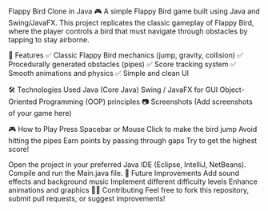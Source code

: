 Flappy Bird Clone in Java 🎮
A simple Flappy Bird game built using Java and Swing/JavaFX. This project replicates the classic gameplay of Flappy Bird, where the player controls a bird that must navigate through obstacles by tapping to stay airborne.

🚀 Features
✅ Classic Flappy Bird mechanics (jump, gravity, collision)
✅ Procedurally generated obstacles (pipes)
✅ Score tracking system
✅ Smooth animations and physics
✅ Simple and clean UI

🛠️ Technologies Used
Java (Core Java)
Swing / JavaFX for GUI
Object-Oriented Programming (OOP) principles
📷 Screenshots
(Add screenshots of your game here)

🎮 How to Play
Press Spacebar or Mouse Click to make the bird jump
Avoid hitting the pipes
Earn points by passing through gaps
Try to get the highest score!

Open the project in your preferred Java IDE (Eclipse, IntelliJ, NetBeans).
Compile and run the Main.java file.
📌 Future Improvements
Add sound effects and background music
Implement different difficulty levels
Enhance animations and graphics
👨‍💻 Contributing
Feel free to fork this repository, submit pull requests, or suggest improvements!

